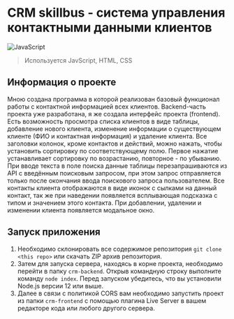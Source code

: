 # CRM skillbus - система управления контактными данными клиентов

![JavaScript](https://img.shields.io/badge/javascript-%23323330.svg?style=for-the-badge&logo=javascript&logoColor=%23F7DF1E)

> Используется JavScript, HTML, CSS

## Информация о проекте

Мною создана программа в которой реализован базовый функционал работы с контактной информацией всех клиентов. Backend-часть проекта уже разработана, я же создала интерфейс проекта (frontend). Есть возможность просмотра списка клиентов в виде таблицы, добавление нового клиента, изменение информации о существующем клиенте (ФИО и контактная информация) и удаление клиента. Все заголовки колонок, кроме контактов и действий, можно нажать, чтобы установить сортировку по соответствующему полю. Первое нажатие устанавливает сортировку по возрастанию, повторное - по убыванию. При вводе текста в поле поиска данные таблицы перезапрашиваются из API с введённым поисковым запросом, при этом запрос отправляется только после окончания ввода поискового запроса пользователем. Все контакты клиента отображаются в виде иконок с сылками на данный контакт, так же при наведении появляется всплывающая подсказка с типом и значением этого контакта. При добавлении, удалении и изменении клиента появляется модальное окно.

## Запуск приложения

1. Необходимо склонировать все содержимое репозитория `git clone <this repo>` или скачать ZIP архив репозитория.
2. Затем для запуска сервера, находясь в корне проекта, необходимо перейти в папку `crm-backend`. Открыв командную строку выполните команду `node index`. Перед запуском убедитесь, что вы установили Node.js версии 12 или выше.
3. Далее в связи с политикой CORS вам необходимо запустить проект из папки `crm-frontend` с помощью плагина Live Server в вашем редакторе кода или любого другого сервера.

